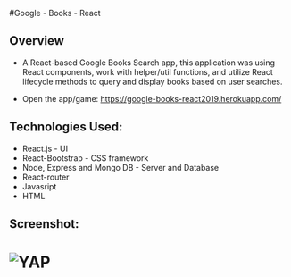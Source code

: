 #Google - Books - React

## Overview

* A React-based Google Books Search app, this application was using React components, work with helper/util functions, and utilize React lifecycle methods to query and display books based on user searches.

* Open the app/game: https://google-books-react2019.herokuapp.com/


## Technologies Used:

* React.js - UI
* React-Bootstrap - CSS framework
* Node, Express and Mongo DB - Server and Database
* React-router
* Javasript
* HTML

## Screenshot:
# <img alt="YAP" src="/client/public/readme.gif">
